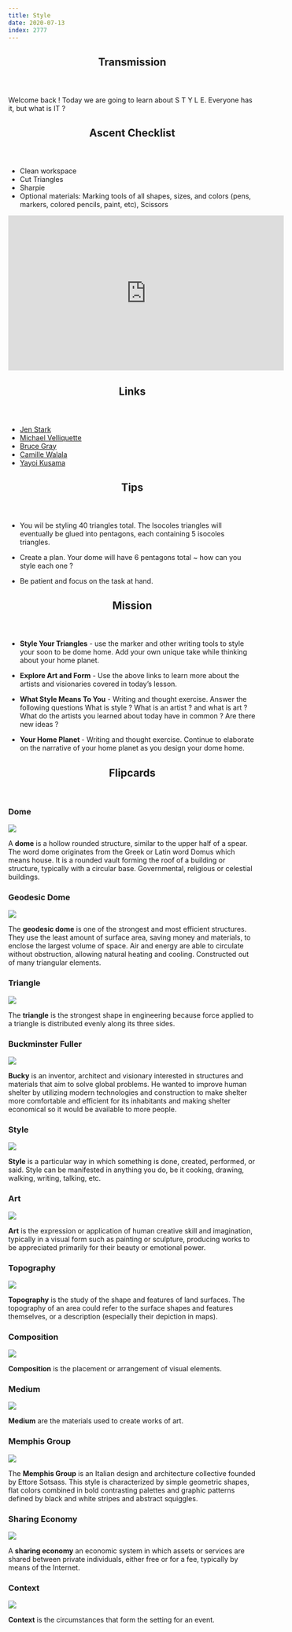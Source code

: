 ```yaml
---
title: Style
date: 2020-07-13
index: 2777
---
```

<section class="class-transmission">
        <header>
                <h2>Transmission</h2>
        </header>
        <p>Welcome back ! Today we are going to learn about S T Y L E. Everyone has it, but what is IT ? </p>
</section>
<section class="class-ascent_checklist">
        <header>
                <h2>Ascent Checklist</h2>
        </header>
        <ul>
                <li data-icon="✨">Clean workspace</li>
                <li data-icon="✂️">Cut Triangles</li>
                <li data-icon="🖊">Sharpie</li>
                <li data-icon="➕">Optional materials: Marking tools of all shapes, sizes, and colors (pens, markers, colored pencils, paint, etc), Scissors</li>
        </ul>
</section>
<section class="video">
        <iframe width="560" height="315" src="https://www.youtube.com/embed/3HyyFbz-seA" frameborder="0" allow="accelerometer; autoplay; encrypted-media; gyroscope; picture-in-picture" allowfullscreen></iframe>
</section>
<section class="class-links">
        <header>
                <h2>Links</h2>
        </header>
        <ul>
                <li data-icon="👽"><a href="https://www.jenstark.com/" target="_blank">Jen Stark</a></li>
                <li data-icon="🛰"><a href="https://www.velliquette.com/" target="_blank">Michael Velliquette</a></li>
                <li data-icon="🌎"><a href="http://www.brucegray.com/" target="_blank">Bruce Gray</a></li>
                <li data-icon="🚀"><a href="https://www.camillewalala.com/" target="_blank">Camille Walala</a></li>
                <li data-icon="🛸"><a href="http://yayoi-kusama.jp/e/information/">Yayoi Kusama</a></li>
        </ul>
</section>
<section class="class-tips">
        <header>
                <h2>Tips</h2>
        </header>
        <ul>
                <li data-icon="📌">
                        <p>You wil be styling 40 triangles total. The Isocoles triangles will eventually be glued into pentagons, each containing 5 isocoles triangles.</p>
                </li>
                <li data-icon="📌">
                        <p>Create a plan. Your dome will have 6 pentagons total ~ how can you style each one ?</p>
                </li>
                <li data-icon="📌">
                        <p>Be patient and focus on the task at hand.</p>
                </li>
        </ul>
</section><!-- end class-tips-->
<section class="class-mission">
        <header>
                <h2>Mission</h2>
        </header>
        <ul>
                <li data-icon="🔺">
                        <p><strong>Style Your Triangles</strong> - use the marker and other writing tools to style your soon to be dome home. Add your own unique take while thinking about your home planet. </p>
                </li>
                <li data-icon="👁‍🗨">
                        <p><strong>Explore Art and Form</strong> - Use the above links to learn more about the artists and visionaries covered in today’s lesson. </p>
                </li>
                <li data-icon="🖊">
                        <p><strong>What Style Means To You</strong> - Writing and thought exercise. Answer the following questions What is style ? What is an artist ? and what is art ? What do the artists you learned about today have in common ? Are there new ideas ? </p>
                </li>
                <li data-icon="🖊">
                        <p><strong>Your Home Planet </strong> - Writing and thought exercise.  Continue to elaborate on the narrative of your home planet as you design your dome home.</p>
                </li>
        </ul>
</section>
<section class="class-keywords">
        <header>
                <h2>Flipcards</h2>
        </header>
        <div class="card">
                <div class="card-front">
                        <h3>Dome</h3>
                        <div class="image-container">
                                <img src="/img/light_sculpture/keywords/dome.jpg">
                        </div>
                </div>
                <div class="card-back">
                        <p>A <strong>dome</strong> is a hollow rounded structure, similar to the upper half of a spear. The word dome originates from the Greek or Latin word Domus which means house. It is a rounded vault forming the roof of a building or structure, typically with a circular base. Governmental, religious or celestial buildings.</p>
                </div>
        </div><!-- card -->
        <div class="card">
                <div class="card-front">
                        <h3>Geodesic Dome</h3>
                        <div class="image-container">
                                <img src="/img/light_sculpture/keywords/geodesic_dome.jpg">
                        </div>
                </div>
                <div class="card-back">
                        <p>The <strong>geodesic dome</strong> is one of the strongest and most efficient structures. They use the least amount of surface area, saving money and materials, to enclose the largest volume of space. Air and energy are able to circulate without obstruction, allowing natural heating and cooling. Constructed out of many triangular elements.</p>
                </div>
        </div><!-- card -->
        <div class="card">
                <div class="card-front">
                        <h3>Triangle</h3>
                        <div class="image-container">
                                <img src="/img/light_sculpture/keywords/triangle.jpg">
                        </div>
                </div>
                <div class="card-back">
                        <p>The <strong>triangle</strong> is the strongest shape in engineering because force applied to a triangle is distributed evenly along its three sides.</p>
                </div>
        </div><!-- card -->
        <div class="card">
                <div class="card-front">
                        <h3>Buckminster Fuller</h3>
                        <div class="image-container">
                                <img src="/img/light_sculpture/keywords/bucky.jpg">
                        </div>
                </div>
                <div class="card-back">
                        <p><strong>Bucky</strong> is an inventor, architect and visionary interested in structures and materials that aim to solve global problems. He wanted to improve human shelter by utilizing modern technologies and construction to make shelter more comfortable and efficient for its inhabitants and making shelter economical so it would be available to more people.</p>
                </div>
        </div><!-- card -->
        <div class="card">
                <div class="card-front">
                        <h3>Style</h3>
                        <div class="image-container">
                                <img src="/img/light_sculpture/keywords/style.jpg">
                        </div>
                </div>
                <div class="card-back">
                        <p><strong>Style</strong> is a particular way in which something is done, created,  performed, or said. Style can be manifested in anything you do, be it cooking, drawing, walking, writing, talking, etc.</p>
                </div>
        </div><!-- card -->
        <div class="card">
                <div class="card-front">
                        <h3>Art</h3>
                        <div class="image-container">
                                <img src="/img/light_sculpture/keywords/art.jpg">
                        </div>
                </div>
                <div class="card-back">
                        <p><strong>Art</strong> is the expression or application of human creative skill and imagination, typically in a visual form such as painting or sculpture, producing works to be appreciated primarily for their beauty or emotional power.</p>
                </div>
        </div><!-- card -->
        <div class="card">
                <div class="card-front">
                        <h3>Topography</h3>
                        <div class="image-container">
                                <img src="/img/light_sculpture/keywords/topography.jpg">
                        </div>
                </div>
                <div class="card-back">
                        <p><strong>Topography</strong> is the study of the shape and features of land surfaces. The topography of an area could refer to the surface shapes and features themselves, or a description (especially their depiction in maps).</p>
                </div>
        </div><!-- card -->
        <div class="card">
                <div class="card-front">
                        <h3>Composition</h3>
                        <div class="image-container">
                                <img src="/img/light_sculpture/keywords/composition.jpg">
                        </div>
                </div>
                <div class="card-back">
                        <p><strong>Composition</strong> is the placement or arrangement of visual elements.</p>
                </div>
        </div><!-- card -->
        <div class="card">
                <div class="card-front">
                        <h3>Medium</h3>
                        <div class="image-container">
                                <img src="/img/light_sculpture/keywords/medium.jpg">
                        </div>
                </div>
                <div class="card-back">
                        <p><strong>Medium</strong> are the materials used to create works of art.</p>
                </div>
        </div><!-- card -->
        <div class="card">
                <div class="card-front">
                        <h3>Memphis Group</h3>
                        <div class="image-container">
                                <img src="/img/light_sculpture/keywords/memphis_group.jpg">
                        </div>
                </div>
                <div class="card-back">
                        <p>The <strong>Memphis Group</strong> is an Italian design and architecture collective founded by Ettore Sotsass. This style is characterized by simple geometric shapes, flat colors combined in bold contrasting palettes and graphic patterns defined by black and white stripes and abstract squiggles.</p>
                </div>
        </div><!-- card -->
        <div class="card">
                <div class="card-front">
                        <h3>Sharing Economy</h3>
                        <div class="image-container">
                                <img src="/img/light_sculpture/keywords/sharing_economy.jpg">
                        </div>
                </div>
                <div class="card-back">
                        <p>A <strong>sharing economy</strong> an economic system in which assets or services are shared between private individuals, either free or for a fee, typically by means of the Internet.</p>
                </div>
        </div><!-- card -->
        <div class="card">
                <div class="card-front">
                        <h3>Context</h3>
                        <div class="image-container">
                                <img src="/img/light_sculpture/keywords/context.jpg">
                        </div>
                </div>
                <div class="card-back">
                        <p><strong>Context</strong> is the circumstances that form the setting for an event.</p>
                </div>
        </div><!-- card -->
</section><!-- class-keywords -->